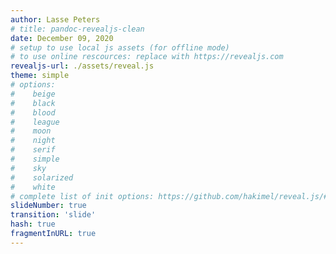 ```yaml
---
author: Lasse Peters
# title: pandoc-revealjs-clean
date: December 09, 2020
# setup to use local js assets (for offline mode)
# to use online rescources: replace with https://revealjs.com
revealjs-url: ./assets/reveal.js
theme: simple
# options:
#    beige
#    black
#    blood
#    league
#    moon
#    night
#    serif
#    simple
#    sky
#    solarized
#    white
# complete list of init options: https://github.com/hakimel/reveal.js/#configuration
slideNumber: true
transition: 'slide'
hash: true
fragmentInURL: true
---
```

